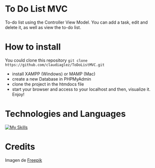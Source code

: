 # To Do List MVC
To-do list using the Controller View Model. You can add a task, edit and delete it, as well as view the to-do list.

# How to install

You could clone this repository
```git clone https://github.com/claudiaglez/ToDoListMVC.git```
* install XAMPP (Windows) or MAMP (Mac)
* create a new Database in PHPMyAdmin
* clone the project in the htmdocs file
* start your browser and access to your localhost 
and then, visualize it. Enjoy!

#  Technologies and Languages

[![My Skills](https://skillicons.dev/icons?i=html,css,bootstrap,php,mysql)](https://skillicons.dev)

#  Credits

Imagen de <a href="https://www.freepik.es/foto-gratis/textura-papel-cuadrados_2007563.htm#query=fondos%20cuadros%20libreta&position=9&from_view=search&track=ais&uuid=00e58bd4-1849-4471-a9e9-091b229da8bb">Freepik</a>
